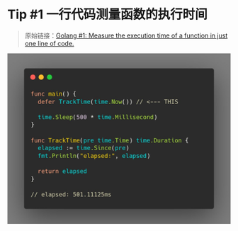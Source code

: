 # Tip #1 一行代码测量函数的执行时间

>  原始链接：[Golang #1: Measure the execution time of a function in just one line of code.](https://twitter.com/func25/status/1725431804667244715)
>


![](./images/001/001.jpeg)